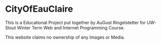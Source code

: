 # CityOfEauClaire

This is a Educational Project put together by AuGust Ringelstetter for UW-Stout Winter Term Web and Internet Programming Course.

This website claims no ownership of any Images or Media. 
